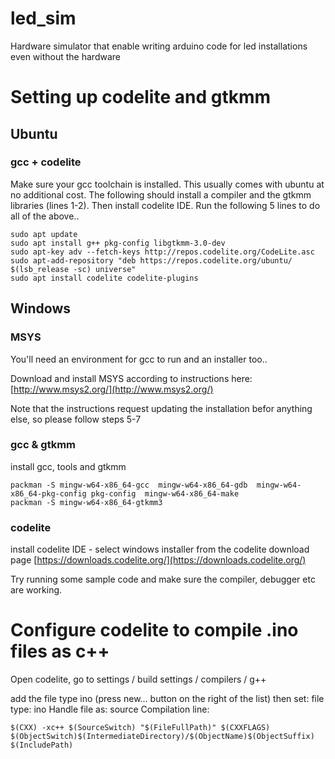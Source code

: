 # led_sim
Hardware simulator that enable writing arduino code for led installations even without the hardware

# Setting up codelite and gtkmm

## Ubuntu

### gcc + codelite
Make sure your gcc toolchain is installed. This usually comes with ubuntu at no additional cost.
The following should install a compiler and the gtkmm libraries (lines 1-2).
Then install codelite IDE.
Run the following 5 lines to do all of the above..

```
sudo apt update 
sudo apt install g++ pkg-config libgtkmm-3.0-dev 
sudo apt-key adv --fetch-keys http://repos.codelite.org/CodeLite.asc
sudo apt-add-repository "deb https://repos.codelite.org/ubuntu/ $(lsb_release -sc) universe"
sudo apt install codelite codelite-plugins
```

## Windows

### MSYS
You'll need an environment for gcc to run and an installer too..

Download and install MSYS according to instructions here:
[http://www.msys2.org/](http://www.msys2.org/)

Note that the instructions request updating the installation befor anything else, so please follow steps 5-7

### gcc & gtkmm
install gcc, tools and gtkmm

```
packman -S mingw-w64-x86_64-gcc  mingw-w64-x86_64-gdb  mingw-w64-x86_64-pkg-config pkg-config  mingw-w64-x86_64-make
packman -S mingw-w64-x86_64-gtkmm3
```

### codelite
install codelite IDE - select windows installer from the codelite download page [https://downloads.codelite.org/](https://downloads.codelite.org/)

Try running some sample code and make sure the compiler, debugger etc are working.


# Configure codelite to compile .ino files as c++

Open codelite, go to settings / build settings / compilers / g++

add the file type ino (press new... button on the right of the list) then set:
file type: ino
Handle file as: source
Compilation line: 

```
$(CXX) -xc++ $(SourceSwitch) "$(FileFullPath)" $(CXXFLAGS) $(ObjectSwitch)$(IntermediateDirectory)/$(ObjectName)$(ObjectSuffix) $(IncludePath)
```


